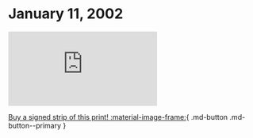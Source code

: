 # January 11, 2002

![](https://www.achewood.com/comic.php?date=01112002)

[Buy a signed strip of this print! :material-image-frame:](https://achewood-holiday-pop-up.myshopify.com/products/strip#01112002){ .md-button .md-button--primary }
